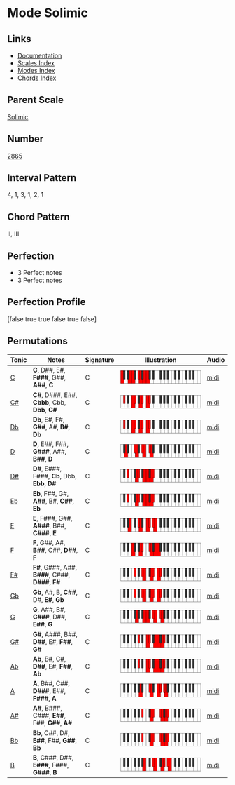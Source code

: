 # Mode Solimic

## Links

- [Documentation](index.md)
- [Scales Index](Scales.md)
- [Modes Index](Modes.md)
- [Chords Index](Chords.md)

## Parent Scale

[Solimic](ScaleSolimic.md)

## Number

[2865](https://ianring.com/musictheory/scales/2865)

## Interval Pattern

4, 1, 3, 1, 2, 1

## Chord Pattern

II, III

## Perfection

- 3 Perfect notes
- 3 Perfect notes

## Perfection Profile

[false true true false true false]

## Permutations

| Tonic | Notes | Signature | Illustration | Audio |
|-------|-------|-----------|--------------|-------|
| [C](ModeCNaturalSolimic.md) | **C**, D##, E#, **F###**, G##, **A##**, **C** | C | ![CNaturalSolimic](ModeCNaturalSolimic.png) | [midi](https://github.com/edipermadi/music/blob/main/docs/ModeCNaturalSolimic.mid?raw=true) |
| [C#](ModeCSharpSolimic.md) | **C#**, D###, E##, **Cbbb**, Cbb, **Dbb**, **C#** | C | ![CSharpSolimic](ModeCSharpSolimic.png) | [midi](https://github.com/edipermadi/music/blob/main/docs/ModeCSharpSolimic.mid?raw=true) |
| [Db](ModeDFlatSolimic.md) | **Db**, E#, F#, **G##**, A#, **B#**, **Db** | C | ![DFlatSolimic](ModeDFlatSolimic.png) | [midi](https://github.com/edipermadi/music/blob/main/docs/ModeDFlatSolimic.mid?raw=true) |
| [D](ModeDNaturalSolimic.md) | **D**, E##, F##, **G###**, A##, **B##**, **D** | C | ![DNaturalSolimic](ModeDNaturalSolimic.png) | [midi](https://github.com/edipermadi/music/blob/main/docs/ModeDNaturalSolimic.mid?raw=true) |
| [D#](ModeDSharpSolimic.md) | **D#**, E###, F###, **Cb**, Dbb, **Ebb**, **D#** | C | ![DSharpSolimic](ModeDSharpSolimic.png) | [midi](https://github.com/edipermadi/music/blob/main/docs/ModeDSharpSolimic.mid?raw=true) |
| [Eb](ModeEFlatSolimic.md) | **Eb**, F##, G#, **A##**, B#, **C##**, **Eb** | C | ![EFlatSolimic](ModeEFlatSolimic.png) | [midi](https://github.com/edipermadi/music/blob/main/docs/ModeEFlatSolimic.mid?raw=true) |
| [E](ModeENaturalSolimic.md) | **E**, F###, G##, **A###**, B##, **C###**, **E** | C | ![ENaturalSolimic](ModeENaturalSolimic.png) | [midi](https://github.com/edipermadi/music/blob/main/docs/ModeENaturalSolimic.mid?raw=true) |
| [F](ModeFNaturalSolimic.md) | **F**, G##, A#, **B##**, C##, **D##**, **F** | C | ![FNaturalSolimic](ModeFNaturalSolimic.png) | [midi](https://github.com/edipermadi/music/blob/main/docs/ModeFNaturalSolimic.mid?raw=true) |
| [F#](ModeFSharpSolimic.md) | **F#**, G###, A##, **B###**, C###, **D###**, **F#** | C | ![FSharpSolimic](ModeFSharpSolimic.png) | [midi](https://github.com/edipermadi/music/blob/main/docs/ModeFSharpSolimic.mid?raw=true) |
| [Gb](ModeGFlatSolimic.md) | **Gb**, A#, B, **C##**, D#, **E#**, **Gb** | C | ![GFlatSolimic](ModeGFlatSolimic.png) | [midi](https://github.com/edipermadi/music/blob/main/docs/ModeGFlatSolimic.mid?raw=true) |
| [G](ModeGNaturalSolimic.md) | **G**, A##, B#, **C###**, D##, **E##**, **G** | C | ![GNaturalSolimic](ModeGNaturalSolimic.png) | [midi](https://github.com/edipermadi/music/blob/main/docs/ModeGNaturalSolimic.mid?raw=true) |
| [G#](ModeGSharpSolimic.md) | **G#**, A###, B##, **D##**, E#, **F##**, **G#** | C | ![GSharpSolimic](ModeGSharpSolimic.png) | [midi](https://github.com/edipermadi/music/blob/main/docs/ModeGSharpSolimic.mid?raw=true) |
| [Ab](ModeAFlatSolimic.md) | **Ab**, B#, C#, **D##**, E#, **F##**, **Ab** | C | ![AFlatSolimic](ModeAFlatSolimic.png) | [midi](https://github.com/edipermadi/music/blob/main/docs/ModeAFlatSolimic.mid?raw=true) |
| [A](ModeANaturalSolimic.md) | **A**, B##, C##, **D###**, E##, **F###**, **A** | C | ![ANaturalSolimic](ModeANaturalSolimic.png) | [midi](https://github.com/edipermadi/music/blob/main/docs/ModeANaturalSolimic.mid?raw=true) |
| [A#](ModeASharpSolimic.md) | **A#**, B###, C###, **E##**, F##, **G##**, **A#** | C | ![ASharpSolimic](ModeASharpSolimic.png) | [midi](https://github.com/edipermadi/music/blob/main/docs/ModeASharpSolimic.mid?raw=true) |
| [Bb](ModeBFlatSolimic.md) | **Bb**, C##, D#, **E##**, F##, **G##**, **Bb** | C | ![BFlatSolimic](ModeBFlatSolimic.png) | [midi](https://github.com/edipermadi/music/blob/main/docs/ModeBFlatSolimic.mid?raw=true) |
| [B](ModeBNaturalSolimic.md) | **B**, C###, D##, **E###**, F###, **G###**, **B** | C | ![BNaturalSolimic](ModeBNaturalSolimic.png) | [midi](https://github.com/edipermadi/music/blob/main/docs/ModeBNaturalSolimic.mid?raw=true) |
